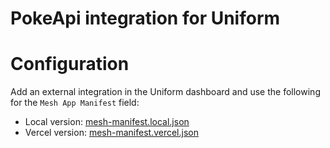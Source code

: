 # PokeApi integration for Uniform

# Configuration

Add an external integration in the Uniform dashboard and use the following for the `Mesh App Manifest` field:

- Local version: [mesh-manifest.local.json](./mesh-manifest.local.json)
- Vercel version: [mesh-manifest.vercel.json](./mesh-manifest.vercel.json)
